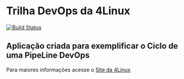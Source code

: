 # Trilha DevOps da 4Linux

<!-- Altere a Flag abaixo com sua URL do Travis -->
[![Build Status](https://travis-ci.org/RicardoOliver/DevOpsLab-HelloWorld.svg?branch=master)](https://travis-ci.org/RicardoOliver/DevOpsLab-HelloWorld)

## Aplicação criada para exemplificar o Ciclo de uma PipeLine DevOps


Para maiores informações acesse o [Site da 4Linux](https://www.4linux.com.br/cursos/devops)

